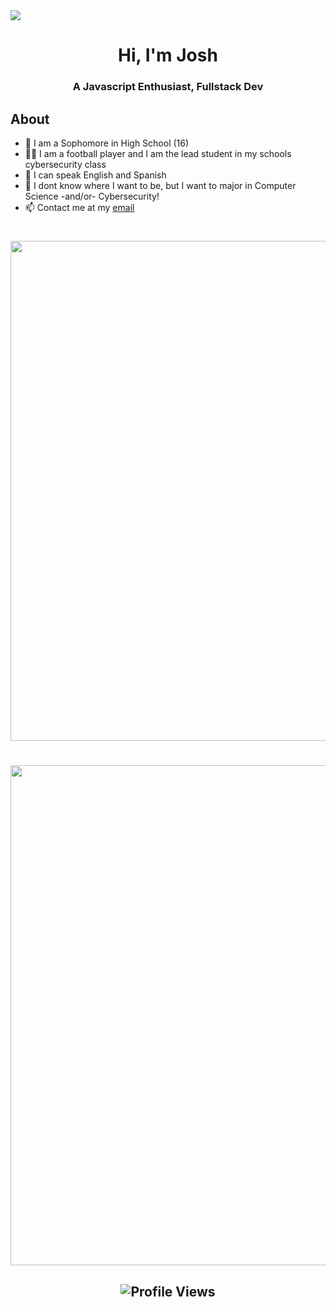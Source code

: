 <img src="https://readme-typing-svg.herokuapp.com?vCenter=true&lines=Hi!+I'm+Josh!;Javascript+enthusiast;Owner+of+Globalwide+Games">
<h1 align="center">Hi, I'm Josh</h1>
<h3 align="center">A Javascript Enthusiast, Fullstack Dev</h3>
<h2>About</h2>

- 🏫 I am a Sophomore in High School (16)
- 👨‍💻 I am a football player and I am the lead student in my schools cybersecurity class
- 📙 I can speak English and Spanish
- 🔭 I dont know where I want to be, but I want to major in Computer Science -and/or- Cybersecurity!
- 📫 Contact me at my [email](mailto:theglobegames@gmail.com)

<h1></h1>

<div align="center">
	<img
		width="800"
		src="http://github-profile-summary-cards.vercel.app/api/cards/profile-details?username=doxjosh&theme=tokyonight"
	/>
</div>

<h1></h1>

<div align="center">
	<a
		href="https://github.com/ryo-ma/github-profile-trophy"
	>
		<img
			width="800"
			align="center"
			src="https://github-profile-trophy.vercel.app/?username=doxjosh&theme=tokyonight&column=5&margin-w=15&margin-h=15&no-frame=true"
		/>
	</a>
</div>

<h2 align="center">
	<div>
		<img
			src="https://komarev.com/ghpvc/?username=doxjosh&color=979797&style=for-the-badge&label=Profile+Views"
			alt="Profile Views"
		/>
	</div>
</h2>
